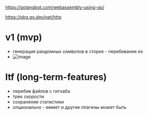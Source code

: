 https://golangbot.com/webassembly-using-go/

https://pkg.go.dev/net/http

# v1 (mvp)
- генерация рандомных символов в сторке - перебивание их
- ![image](https://github.com/user-attachments/assets/549888c4-f105-4434-84ef-2059be6fdc6b)
# ltf (long-term-features)
- перебив файлов с гитхаба
- трек скорости
- сохранение статистики
- опционально - еммет и другие плагины может быть

